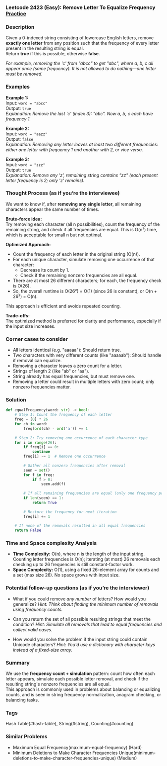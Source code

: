 ### Leetcode 2423 (Easy): Remove Letter To Equalize Frequency [Practice](https://leetcode.com/problems/remove-letter-to-equalize-frequency/)

### Description  
Given a 0-indexed string consisting of lowercase English letters, remove **exactly one letter** from any position such that the frequency of every letter present in the resulting string is equal.  
Return **true** if this is possible, otherwise **false**.

*For example, removing the 'c' from "abcc" to get "abc", where a, b, c all appear once (same frequency). It is not allowed to do nothing—one letter must be removed.*

### Examples  

**Example 1:**  
Input: `word = "abcc"`  
Output: `true`  
*Explanation: Remove the last 'c' (index 3): "abc". Now a, b, c each have frequency 1.*

**Example 2:**  
Input: `word = "aazz"`  
Output: `false`  
*Explanation: Removing any letter leaves at least two different frequencies: either one letter with frequency 1 and another with 2, or vice versa.*

**Example 3:**  
Input: `word = "zzz"`  
Output: `true`  
*Explanation: Remove any 'z', remaining string contains "zz" (each present letter frequency is 2; only 'z' remains).*

### Thought Process (as if you’re the interviewee)  
We want to know if, after **removing any single letter**, all remaining characters appear the same number of times.

**Brute-force idea:**  
Try removing each character (all n possibilities), count the frequency of the remaining string, and check if all frequencies are equal. This is O(n²) time, which is acceptable for small n but not optimal.

**Optimized Approach:**  
- Count the frequency of each letter in the original string (O(n)).
- For each unique character, simulate removing one occurrence of that character:
  - Decrease its count by 1.
  - Check if the remaining nonzero frequencies are all equal.
- There are at most 26 different characters; for each, the frequency check is O(26).
- So, the overall runtime is O(26²) = O(1) (since 26 is constant), or O(n + 26²) = O(n).

This approach is efficient and avoids repeated counting.

**Trade-offs:**  
The optimized method is preferred for clarity and performance, especially if the input size increases.

### Corner cases to consider  
- All letters identical (e.g. "aaaaa"): Should return true.
- Two characters with very different counts (like "aaaaab"): Should handle if removal can equalize.
- Removing a character leaves a zero count for a letter.
- Strings of length 2 (like "ab" or "aa").
- String already has equal frequencies, but must remove one.
- Removing a letter could result in multiple letters with zero count; only nonzero frequencies matter.

### Solution

```python
def equalFrequency(word: str) -> bool:
    # Step 1: Count the frequency of each letter
    freq = [0] * 26
    for ch in word:
        freq[ord(ch) - ord('a')] += 1
        
    # Step 2: Try removing one occurrence of each character type
    for i in range(26):
        if freq[i] == 0:
            continue
        freq[i] -= 1  # Remove one occurrence
        
        # Gather all nonzero frequencies after removal
        seen = set()
        for f in freq:
            if f > 0:
                seen.add(f)
        
        # If all remaining frequencies are equal (only one frequency present), return True
        if len(seen) == 1:
            return True
        
        # Restore the frequency for next iteration
        freq[i] += 1
    
    # If none of the removals resulted in all equal frequencies
    return False
```

### Time and Space complexity Analysis  

- **Time Complexity:** O(n), where n is the length of the input string. Counting letter frequencies is O(n); iterating (at most) 26 removals each checking up to 26 frequencies is still constant-factor work.
- **Space Complexity:** O(1), using a fixed 26-element array for counts and a set (max size 26). No space grows with input size.

### Potential follow-up questions (as if you’re the interviewer)  

- What if you could remove *any number* of letters? How would you generalize?
  *Hint: Think about finding the minimum number of removals using frequency counts.*

- Can you return the set of all possible resulting strings that meet the condition?
  *Hint: Simulate all removals that lead to equal frequencies and collect valid cases.*

- How would you solve the problem if the input string could contain Unicode characters?
  *Hint: You'd use a dictionary with character keys instead of a fixed-size array.*

### Summary
We use the **frequency count + simulation** pattern: count how often each letter appears, simulate each possible letter removal, and check if the resulting string's nonzero frequencies are all equal.  
This approach is commonly used in problems about balancing or equalizing counts, and is seen in string frequency normalization, anagram checking, or balancing tasks.

### Tags
Hash Table(#hash-table), String(#string), Counting(#counting)

### Similar Problems
- Maximum Equal Frequency(maximum-equal-frequency) (Hard)
- Minimum Deletions to Make Character Frequencies Unique(minimum-deletions-to-make-character-frequencies-unique) (Medium)
